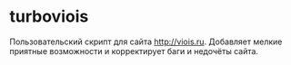 turboviois
==========

Пользовательский скрипт для сайта http://viois.ru. Добавляет мелкие приятные возможности и корректирует баги и недочёты сайта.